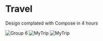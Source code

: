 # Travel

Design complated with Compose in 4 hours

![Group 6](https://user-images.githubusercontent.com/32409526/152670101-78b5db76-8380-4f60-b59b-6391949a163d.png)
![MyTrip](https://user-images.githubusercontent.com/32409526/152670109-9b0e7730-eefd-4eb7-ac48-5f2a85bf0e35.PNG)
![MyTrip](https://user-images.githubusercontent.com/32409526/152670133-82daf3de-610a-4741-a57a-3074abea1c9d.PNG)

